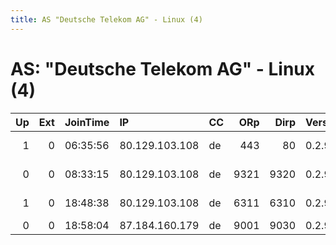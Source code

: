 ```yaml
---
title: AS "Deutsche Telekom AG" - Linux (4)
---
```


# AS: "Deutsche Telekom AG" - Linux (4)

|   Up |   Ext | JoinTime   | IP             | CC   |   ORp |   Dirp | Version   | Contact                   | Nickname     |   eFamMembers |
|-----:|------:|:-----------|:---------------|:-----|------:|-------:|:----------|:--------------------------|:-------------|--------------:|
|    1 |     0 | 06:35:56   | 80.129.103.108 | de   |   443 |     80 | 0.2.9.14  | 0xD6BD8614 madluke1989@ya | 978512678001 |             3 |
|    0 |     0 | 08:33:15   | 80.129.103.108 | de   |  9321 |   9320 | 0.2.9.14  | 0xD6BD8614 madluke1989@ya | 978512678003 |             3 |
|    1 |     0 | 18:48:38   | 80.129.103.108 | de   |  6311 |   6310 | 0.2.9.14  | 0xD6BD8614 madluke1989@ya | 978512678002 |             3 |
|    0 |     0 | 18:58:04   | 87.184.160.179 | de   |  9001 |   9030 | 0.2.9.14  | None                      | n3tfir3      |             1 |
